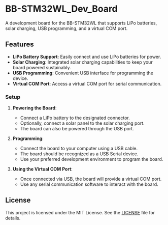 # BB-STM32WL_Dev_Board

A development board for the BB-STM32WL that supports LiPo batteries, solar charging, USB programming, and a virtual COM port.

## Features

- **LiPo Battery Support**: Easily connect and use LiPo batteries for power.
- **Solar Charging**: Integrated solar charging capabilities to keep your board powered sustainably.
- **USB Programming**: Convenient USB interface for programming the device.
- **Virtual COM Port**: Access a virtual COM port for serial communication.

### Setup

1. **Powering the Board**:
    - Connect a LiPo battery to the designated connector.
    - Optionally, connect a solar panel to the solar charging port.
    - The board can also be powered through the USB port.

2. **Programming**:
    - Connect the board to your computer using a USB cable.
    - The board should be recognized as a USB Serial device.
    - Use your preferred development environment to program the board.

3. **Using the Virtual COM Port**:
    - Once connected via USB, the board will provide a virtual COM port.
    - Use any serial communication software to interact with the board.

## License

This project is licensed under the MIT License. See the [LICENSE](https://github.com/tkraf/BB-STM32WL_Dev_Board/blob/main/LICENSE) file for details.
